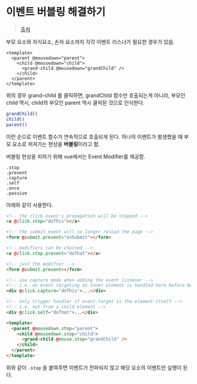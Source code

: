 # 이벤트 버블링 해결하기

> [출처](https://leestrument.tistory.com/entry/Event-%EB%B2%84%EB%B8%94%EB%A7%81-%ED%95%B4%EA%B2%B0%ED%95%98%EA%B8%B0-Vue-%EC%9D%98-Event-Modifiers)

부모 요소와 자식요소, 손자 요소까지 각각 이벤트 리스너가 필요한 경우가 있음.

```vue
<template>
  <parent @mousedown="parent">
    <child @mousedown="child">
      <grand-child @mousedown="grandChild" />
    </child>
  </parent>
</template>
```

위의 경우 grand-child 를 클릭하면, grandChild 함수만 호출되는게 아니라, 부모인 child 역시, child의 부모인 parent 역시 클릭된 것으로 인식한다.

```js
grandChild()
child()
parent()
```

이런 순으로 이벤트 함수가 연속적으로 호출되게 된다. 하나의 이벤트가 발생했을 때 부모 요소로 퍼져가는 현상을 **버블링**이라고 함.

버블링 현상을 피하기 위해 vue에서는 Event Modifier를 제공함.

```
.stop
.prevent
.capture
.self
.once
.passive
```

아래와 같이 사용한다.

```html
<!-- the click event's propagation will be stopped -->
<a @click.stop="doThis"></a>

<!-- the submit event will no longer reload the page -->
<form @submit.prevent="onSubmit"></form>

<!-- modifiers can be chained -->
<a @click.stop.prevent="doThat"></a>

<!-- just the modifier -->
<form @submit.prevent></form>

<!-- use capture mode when adding the event listener -->
<!-- i.e. an event targeting an inner element is handled here before being handled by that element -->
<div @click.capture="doThis">...</div>

<!-- only trigger handler if event.target is the element itself -->
<!-- i.e. not from a child element -->
<div @click.self="doThat">...</div>
```

```html
<template>
  <parent @mousedown.stop="parent">
    <child @mousedown.stop="child">
      <grand-child @mouse.stop="grandChild" />
    </child>
  </parent>
</template>
```

위와 같이 `.stop` 을 붙여주면 이벤트가 전파되지 않고 해당 요소의 이벤트만 실행이 된다.
